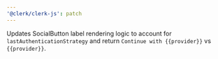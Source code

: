 ```yaml
---
'@clerk/clerk-js': patch
---
```


Updates SocialButton label rendering logic to account for `lastAuthenticationStrategy` and return `Continue with {{provider}}` vs `{{provider}}`.
